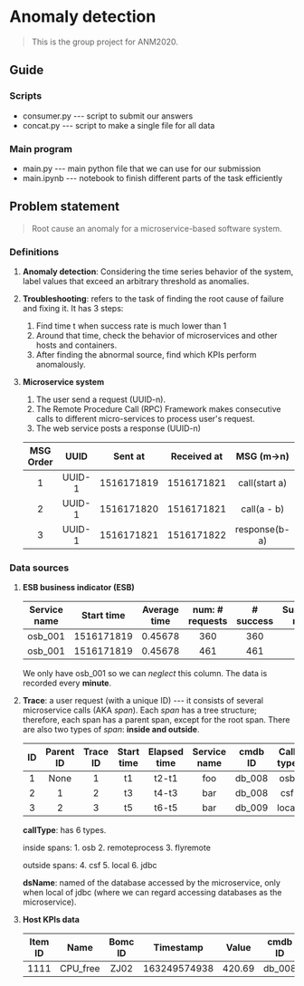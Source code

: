 # Anomaly detection

> This is the group project for ANM2020.

## Guide

### Scripts
- consumer.py --- script to submit our answers
- concat.py --- script to make a single file for all data

### Main program
- main.py --- main python file that we can use for our submission
- main.ipynb --- notebook to finish different parts of the task efficiently

## Problem statement

> Root cause an anomaly for a microservice-based software system.

### Definitions

1. **Anomaly detection**: Considering the time series behavior of the system, label values that exceed an arbitrary threshold as anomalies.

2. **Troubleshooting**: refers to the task of finding the root cause of failure and fixing it. It has 3 steps:

   1. Find time t when success rate is much lower than 1
   2. Around that time, check the behavior of microservices and other hosts and containers.
   3. After finding the abnormal source, find which KPIs perform anomalously.

3. **Microservice system**

   1. The user send a request (UUID-n).
   2. The Remote Procedure Call (RPC) Framework makes consecutive calls to different micro-services to process user's request.
   3. The web service posts a response (UUID-n)

   | MSG Order |  UUID  |  Sent at   | Received at |  MSG (m->n)   |
   | :-------: | :----: | :--------: | :---------: | :-----------: |
   |     1     | UUID-1 | 1516171819 | 1516171821  | call(start a) |
   |     2     | UUID-1 | 1516171820 | 1516171821  |  call(a - b)  |
   |     3     | UUID-1 | 1516171821 | 1516171822  | response(b-a) |

### Data sources

1. **ESB business indicator (ESB)**

   | Service name | Start time | Average time | num: # requests | # success | Success rate |
   | :----------: | :--------: | :----------: | :-------------: | :-------: | :----------: |
   |   osb_001    | 1516171819 |   0.45678    |       360       |    360    |     1.0      |
   |   osb_001    | 1516171819 |   0.45678    |       461       |    461    |     1.0      |

   We only have osb_001 so we can *neglect* this column. The data is recorded every **minute**.

   

2. **Trace**: a user request (with a unique ID) --- it consists of several microservice calls (AKA *span*). Each *span* has a tree structure; therefore, each span has a parent span, except for the root span. There are also two types of *span*: **inside and outside**.

   |  ID  | Parent ID | Trace ID | Start time | Elapsed time | Service name | cmdb ID | Call type | Success | ds name |
   | :--: | :-------: | :------: | :--------: | :----------: | :----------: | :-----: | :-------: | :-----: | :-----: |
   |  1   |   None    |    1     |     t1     |    t2-t1     |     foo      | db_008  |    osb    |  True   |    -    |
   |  2   |     1     |    2     |     t3     |    t4-t3     |     bar      | db_008  |    csf    |  True   |    -    |
   |  3   |     2     |    3     |     t5     |    t6-t5     |     bar      | db_009  |   local   |  False  |   ANM   |

   **callType**: has 6 types.

   inside spans: 1. osb 2. remoteprocess 3. flyremote

   outside spans: 4. csf 5. local 6. jdbc

   **dsName**: named of the database accessed by the microservice, only when local of jdbc (where we can regard accessing databases as the microservice).

   

3. **Host KPIs data**

   | Item ID |   Name   | Bomc ID |  Timestamp   | Value  | cmdb ID |
   | :-----: | :------: | :-----: | :----------: | :----: | :-----: |
   |  1111   | CPU_free |  ZJ02   | 163249574938 | 420.69 | db_008  |

